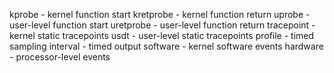kprobe - kernel function start
kretprobe - kernel function return
uprobe - user-level function start
uretprobe - user-level function return
tracepoint - kernel static tracepoints
usdt - user-level static tracepoints
profile - timed sampling
interval - timed output
software - kernel software events
hardware - processor-level events

